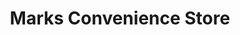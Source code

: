 ---
title: "Marks Convenience Store"
url: /blackpool/marks-convenience-store/
shop: Lebensmittel
---